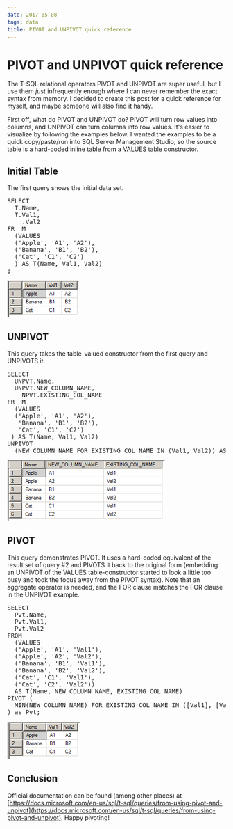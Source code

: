 ```yaml
---
date: 2017-05-08
tags: data
title: PIVOT and UNPIVOT quick reference
---
```

# PIVOT and UNPIVOT quick reference

The T-SQL relational operators PIVOT and UNPIVOT are super useful, but I use them *just* infrequently enough where I can never remember the exact syntax from memory. I decided to create this post for a quick reference for myself, and maybe someone will also find it handy.

First off, what do PIVOT and UNPIVOT do? PIVOT will turn row values into columns, and UNPIVOT can turn columns into row values. It's easier to visualize by following the examples below. I wanted the examples to be a quick copy/paste/run into SQL Server Management Studio, so the source table is a hard-coded inline table from a [VALUES](https://docs.microsoft.com/en-us/sql/t-sql/queries/table-value-constructor-transact-sql) table constructor.

## Initial Table

The first query shows the initial data set.

<pre data-enlighter-language="sql">
SELECT
  T.Name,
  T.Val1,
    .Val2
FR  M
  (VALUES
  ('Apple', 'A1', 'A2'),
  ('Banana', 'B1', 'B2'),
  ('Cat', 'C1', 'C2')
  ) AS T(Name, Val1, Val2)
;
</pre>

![result set 1](/assets/img/resultset01.png)

## UNPIVOT

This query takes the table-valued constructor from the first query and UNPIVOTS it.

<pre data-enlighter-language="sql">
SELECT
  UNPVT.Name,
  UNPVT.NEW_COLUMN_NAME,
    NPVT.EXISTING_COL_NAME
FR  M
  (VALUES
  ('Apple', 'A1', 'A2'),
   'Banana', 'B1', 'B2'),
   'Cat', 'C1', 'C2')
 ) AS T(Name, Val1, Val2)
UNPIVOT
  (NEW_COLUMN_NAME FOR EXISTING_COL_NAME IN (Val1, Val2)) AS UNPVT;
</pre>

![result set 1](/assets/img/resultset02.png)

## PIVOT

This query demonstrates PIVOT. It uses a hard-coded equivalent of the result set of query #2 and PIVOTS it back to the original form (embedding an UNPIVOT of the VALUES table-constructor started to look a little too busy and took the focus away from the PIVOT syntax).  Note that an aggregate operator is needed, and the FOR clause matches the FOR clause in the UNPIVOT example.

<pre data-enlighter-language="sql">
SELECT
  Pvt.Name,
  Pvt.Val1,
  Pvt.Val2
FROM
  (VALUES
  ('Apple', 'A1', 'Val1'),
  ('Apple', 'A2', 'Val2'),
  ('Banana', 'B1', 'Val1'),
  ('Banana', 'B2', 'Val2'),
  ('Cat', 'C1', 'Val1'),
  ('Cat', 'C2', 'Val2'))
  AS T(Name, NEW_COLUMN_NAME, EXISTING_COL_NAME)
PIVOT (
  MIN(NEW_COLUMN_NAME) FOR EXISTING_COL_NAME IN ([Val1], [Val2])
) as Pvt;
</pre>

![result set 1](/assets/img/resultset03.png)

## Conclusion

Official documentation can be found (among other places) at [https://docs.microsoft.com/en-us/sql/t-sql/queries/from-using-pivot-and-unpivot](https://docs.microsoft.com/en-us/sql/t-sql/queries/from-using-pivot-and-unpivot). Happy pivoting!
